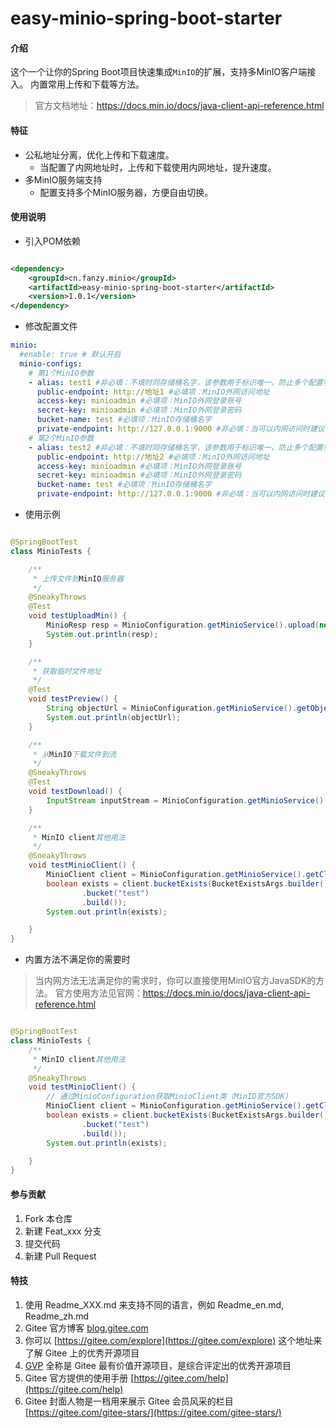 # easy-minio-spring-boot-starter

#### 介绍

这个一个让你的Spring Boot项目快速集成`MinIO`的扩展，支持多MinIO客户端接入。 内置常用上传和下载等方法。
> 官方文档地址：https://docs.min.io/docs/java-client-api-reference.html

#### 特征

* 公私地址分离，优化上传和下载速度。
    * 当配置了内网地址时，上传和下载使用内网地址，提升速度。
* 多MinIO服务端支持
    * 配置支持多个MinIO服务器，方便自由切换。

#### 使用说明

* 引入POM依赖

```xml

<dependency>
    <groupId>cn.fanzy.minio</groupId>
    <artifactId>easy-minio-spring-boot-starter</artifactId>
    <version>1.0.1</version>
</dependency>
```

* 修改配置文件

```yaml
minio:
  #enable: true # 默认开启
  minio-configs:
    # 第1个MinIO参数
    - alias: test1 #非必填：不填时同存储桶名字，该参数用于标识唯一，防止多个配置参数存储桶重名
      public-endpoint: http://地址1 #必填项：MinIO外网访问地址
      access-key: minioadmin #必填项：MinIO外网登录账号
      secret-key: minioadmin #必填项：MinIO外网登录密码
      bucket-name: test #必填项：MinIO存储桶名字
      private-endpoint: http://127.0.0.1:9000 #非必填：当可以内网访问时建议配置此参数，提高传输速度。默认同public-endpoint
    # 第2个MinIO参数
    - alias: test2 #非必填：不填时同存储桶名字，该参数用于标识唯一，防止多个配置参数存储桶重名
      public-endpoint: http://地址2 #必填项：MinIO外网访问地址
      access-key: minioadmin #必填项：MinIO外网登录账号
      secret-key: minioadmin #必填项：MinIO外网登录密码
      bucket-name: test #必填项：MinIO存储桶名字
      private-endpoint: http://127.0.0.1:9000 #非必填：当可以内网访问时建议配置此参数，提高传输速度。默认同public-endpoint
```

* 使用示例

```java

@SpringBootTest
class MinioTests {

    /**
     * 上传文件到MinIO服务器
     */
    @SneakyThrows
    @Test
    void testUploadMin() {
        MinioResp resp = MinioConfiguration.getMinioService().upload(new File("1.jpg"), "1.jpg");
        System.out.println(resp);
    }

    /**
     * 获取临时文件地址
     */
    @Test
    void testPreview() {
        String objectUrl = MinioConfiguration.getMinioService().getObjectUrl("1.jpg");
        System.out.println(objectUrl);
    }

    /**
     * 从MinIO下载文件到流
     */
    @SneakyThrows
    @Test
    void testDownload() {
        InputStream inputStream = MinioConfiguration.getMinioService().getObject("1.jpg");
    }

    /**
     * MinIO client其他用法
     */
    @SneakyThrows
    void testMinioClient() {
        MinioClient client = MinioConfiguration.getMinioService().getClient();
        boolean exists = client.bucketExists(BucketExistsArgs.builder()
                .bucket("test")
                .build());
        System.out.println(exists);

    }
}

```

* 内置方法不满足你的需要时

> 当内网方法无法满足你的需求时，你可以直接使用MinIO官方JavaSDK的方法。
> 官方使用方法见官网：https://docs.min.io/docs/java-client-api-reference.html

```java

@SpringBootTest
class MinioTests {
    /**
     * MinIO client其他用法
     */
    @SneakyThrows
    void testMinioClient() {
        // 通过MinioConfiguration获取MinioClient类（MinIO官方SDK）
        MinioClient client = MinioConfiguration.getMinioService().getClient();
        boolean exists = client.bucketExists(BucketExistsArgs.builder()
                .bucket("test")
                .build());
        System.out.println(exists);

    }
}
```

#### 参与贡献

1. Fork 本仓库
2. 新建 Feat_xxx 分支
3. 提交代码
4. 新建 Pull Request

#### 特技

1. 使用 Readme\_XXX.md 来支持不同的语言，例如 Readme\_en.md, Readme\_zh.md
2. Gitee 官方博客 [blog.gitee.com](https://blog.gitee.com)
3. 你可以 [https://gitee.com/explore](https://gitee.com/explore) 这个地址来了解 Gitee 上的优秀开源项目
4. [GVP](https://gitee.com/gvp) 全称是 Gitee 最有价值开源项目，是综合评定出的优秀开源项目
5. Gitee 官方提供的使用手册 [https://gitee.com/help](https://gitee.com/help)
6. Gitee 封面人物是一档用来展示 Gitee 会员风采的栏目 [https://gitee.com/gitee-stars/](https://gitee.com/gitee-stars/)
